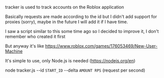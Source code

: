 tracker is used to track accounts on the Roblox application

Basically requests are made according to the id but I didn't add support for proxies (sorry), maybe in the future I will add it if I have time.

I saw a script similar to this some time ago so I decided to improve it, I don't remember who created it first

But anyway it's like https://www.roblox.com/games/176053469/New-User-Machine

It's simple to use, only Node.js is needed (https://nodejs.org/en)

node tracker.js --id `START_ID` --delta `AMOUNT RPS` (request per second)